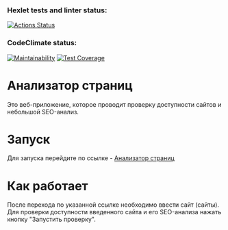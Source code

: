 ### Hexlet tests and linter status:
[![Actions Status](https://github.com/evg-c/java-project-72/actions/workflows/hexlet-check.yml/badge.svg)](https://github.com/evg-c/java-project-72/actions)
### CodeClimate status:
[![Maintainability](https://api.codeclimate.com/v1/badges/314dc84c2fb27c402921/maintainability)](https://codeclimate.com/github/evg-c/java-project-72/maintainability)
[![Test Coverage](https://api.codeclimate.com/v1/badges/314dc84c2fb27c402921/test_coverage)](https://codeclimate.com/github/evg-c/java-project-72/test_coverage)

# Анализатор страниц

Это веб-приложение, которое проводит проверку доступности сайтов и небольшой SEO-анализ.

# Запуск
Для запуска перейдите по ссылке - [Анализатор страниц](https://java-project-72-zfnf.onrender.com)

# Как работает
После перехода по указанной ссылке необходимо ввести сайт (сайты). 
Для проверки доступности введенного сайта и его SEO-анализа нажать кнопку "Запустить проверку". 